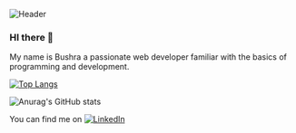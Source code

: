 ![Header](https://scontent.xx.fbcdn.net/v/t1.15752-0/s640x640/157905511_129978359050426_4367558515739754709_n.jpg?_nc_cat=110&ccb=1-3&_nc_sid=f79d6e&_nc_ohc=pW6GiMxSxWYAX-_KCAb&_nc_ad=z-m&_nc_cid=0&_nc_ht=scontent.xx&tp=7&oh=e6c21aef9982ff498cbf09dc4e3d7f07&oe=606EF0D1)



### HI there 👋

My name is Bushra a passionate web developer familiar with the basics of programming and development.


<!--

Languages and Tools:
![](https://img.shields.io/badge/<WORD_ON_LEFT>-<WORD_ON_RIGHT>-informational?style=flat&logo=<LOGO_NAME>&logoColor=white&color=2bbc8a)
-->



[![Top Langs](https://github-readme-stats.vercel.app/api/top-langs/?username=bushr-1996&layout=compact&theme=prussian)](https://github.com/bushr-1996/github-readme-stats)



![Anurag's GitHub stats](https://github-readme-stats.vercel.app/api?username=bushr-1996&show_icons=true&theme=prussian)



You can find me on [![LinkedIn][1.2]][1]
<!-- Icons -->

[1.2]: https://raw.githubusercontent.com/bushr-1996/bushr-1996/master/linkedin-3-16.png (LinkedIn icon without padding)

<!-- Links to your social media accounts -->

[1]: https://www.linkedin.com/in/bushra-mulla-321116153/

<!--
**bushr-1996/bushr-1996** is a ✨ _special_ ✨ repository because its `README.md` (this file) appears on your GitHub profile.

Here are some ideas to get you started:

- 🔭 I’m currently working on ...
- 🌱 I’m currently learning ...
- 👯 I’m looking to collaborate on ...
- 🤔 I’m looking for help with ...
- 💬 Ask me about ...
- 📫 How to reach me: ...
- 😄 Pronouns: ...
- ⚡ Fun fact: ...
-->
